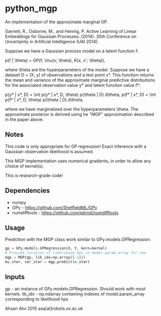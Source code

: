 # python_mgp

An implementation of the approximate marginal GP.

Garnett, R., Osborne, M., and Hennig, P. Active Learning of Linear
Embeddings for Gaussian Processes. (2014). 30th Conference on
Uncertainty in Artificial Intelligence (UAI 2014).

Suppose we have a Gaussian process model on a latent function f:

  p(f | \theta) = GP(f; \mu(x; \theta), K(x, x'; \theta)),

where \theta are the hyperparameters of the model. Suppose we have a
dataset D = (X, y) of observations and a test point x*. This
function returns the mean and variance of the approximate marginal
predictive distributions for the associated observation value y* and
latent function value f*:

  p(y* | x*, D) = \int p(y* | x*, D, \theta) p(\theta | D) d\theta,
  p(f* | x*, D) = \int p(f* | x*, D, \theta) p(\theta | D) d\theta,

where we have marginalized over the hyperparameters \theta. The
approximate posterior is derived using he "MGP" approximation
described in the paper above.

Notes
-----

This code is only appropriate for GP regression! Exact inference
with a Gaussian observation likelihood is assumed.

This MGP implementation uses numerical gradients, in order to
allow any choice of kernel(s).

This is research-grade code!

Dependencies
------------
- numpy
- GPy - https://github.com/SheffieldML/GPy
- numdifftools - https://github.com/pbrod/numdifftools


Usage
-----

Prediction with the MGP class work similar to GPy.models.GPRegression:
```python
gp = GPy.models.GPRegression(X, Y, kern=kernel)
# Provide location of likelihood hps in model.param_array for now
mgp = MGP(gp, lik_idx=np.array([-1]))
mu_star, var_star = mgp.predict(x_star)
```

Inputs
------
gp - an instance of GPy.models.GPRegression. Should work with most kernels.
lik_idx - np.ndarray containing indexes of model.param_array
          corresponding to likelihood hps

Ahsan Alvi 2015
asa[at]robots.ox.ac.uk
